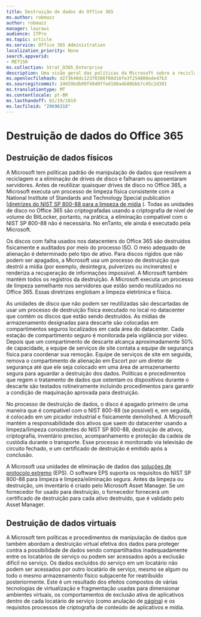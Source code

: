 ```yaml
---
title: Destruição de dados do Office 365
ms.author: robmazz
author: robmazz
manager: laurawi
audience: ITPro
ms.topic: article
ms.service: Office 365 Administration
localization_priority: None
search.appverid:
- MET150
ms.collection: Strat_O365_Enterprise
description: Uma visão geral das políticas da Microsoft sobre a reciclagem, a alienação ou a destruição de drives e servidores de disco de datacenter do Office 365.
ms.openlocfilehash: d273640dc12370386f08d16fe3f254800ede47b3
ms.sourcegitcommit: 24659bdb09f49d0ffed180a4b80bbb7c45c2d301
ms.translationtype: MT
ms.contentlocale: pt-BR
ms.lasthandoff: 02/19/2019
ms.locfileid: "29696318"
---
```

# <a name="office-365-data-destruction"></a>Destruição de dados do Office 365

## <a name="physical-data-destruction"></a>Destruição de dados físicos

A Microsoft tem políticas padrão de manipulação de dados que resolvem a reciclagem e a eliminação de drives de disco e falharam ou aposentaram servidores. Antes de reutilizar quaisquer drives de disco no Office 365, a Microsoft executa um processo de limpeza física consistente com a National Institute of Standards and Technology Special publication [[diretrizes do NIST SP 800-88 para a limpeza de mídia](http://nvlpubs.nist.gov/nistpubs/SpecialPublications/NIST.SP.800-88r1.pdf) ). Todas as unidades de disco no Office 365 são criptografadas usando a criptografia de nível de volume do BitLocker, portanto, na prática, a eliminação compatível com o NIST SP 800-88 não é necessária. No enTanto, ele ainda é executado pela Microsoft.

Os discos com falha usados nos datacenters do Office 365 são destruídos fisicamente e auditados por meio do processo ISO. O meio adequado de alienação é determinado pelo tipo de ativo. Para discos rígidos que não podem ser apagados, a Microsoft usa um processo de destruição que destrói a mídia (por exemplo, desintegra, pulverizes ou incinerates) e renderiza a recuperação de informações impossível. A Microsoft também mantém todos os registros da destruição. A Microsoft executa um processo de limpeza semelhante nos servidores que estão sendo reutilizados no Office 365. Essas diretrizes englobam a limpeza eletrônica e física.

As unidades de disco que não podem ser reutilizadas são descartadas de usar um processo de destruição física executado no local no datacenter que contém os discos que estão sendo destruídos. As mídias de armazenamento designadas para descarte são colocadas em compartimentos seguros localizados em cada área do datacenter. Cada estação de compartimento seguro é monitorada pela vigilância por vídeo. Depois que um compartimento de descarte alcança aproximadamente 50% de capacidade, a equipe de serviços de site contata a equipe de segurança física para coordenar sua remoção. Equipe de serviços de site em seguida, remova o compartimento de alienação em Escort por um diretor de segurança até que ele seja colocado em uma área de armazenamento segura para aguardar a destruição dos dados. Políticas e procedimentos que regem o tratamento de dados que ostentam os dispositivos durante o descarte são testados rotineiramente incluindo procedimentos para garantir a condição de maquinação aprovada para destruição.

No processo de destruição de dados, o disco é apagado primeiro de uma maneira que é compatível com o NIST 800-88 (se possível) e, em seguida, é colocado em um picador industrial e fisicamente demolished. A Microsoft mantém a responsabilidade dos ativos que saem do datacenter usando a limpeza/limpeza consistentes do NIST SP 800-88, destruição de ativos, criptografia, inventário preciso, acompanhamento e proteção da cadeia de custódia durante o transporte. Esse processo é monitorado via televisão de circuito fechado, e um certificado de destruição é emitido após a conclusão.

A Microsoft usa unidades de eliminação de dados das [soluções de protocolo extremo](http://www.enterprisedataerasure.com/) (EPS). O software EPS suporta os requisitos do NIST SP 800-88 para limpeza e limpeza/eliminação segura. Antes da limpeza ou destruição, um inventário é criado pelo Microsoft Asset Manager. Se um fornecedor for usado para destruição, o fornecedor fornecerá um certificado de destruição para cada ativo destruído, que é validado pelo Asset Manager.

## <a name="virtual-data-destruction"></a>Destruição de dados virtuais

A Microsoft tem políticas e procedimentos de manipulação de dados que também abordam a destruição virtual efetiva dos dados para proteger contra a possibilidade de dados sendo compartilhados inadequadamente entre os locatários de serviço ou podem ser acessados após a exclusão difícil no serviço. Os dados excluídos do serviço em um locatário não podem ser acessados por outro locatário de serviço, mesmo se algum ou todo o mesmo armazenamento físico subjacente for reatribuído posteriormente. Este é um resultado dos efeitos compostos de várias tecnologias de virtualização e fragmentação usadas para dimensionar ambientes virtuais, os comportamentos de exclusão ativa de aplicativos dentro de cada locatário de serviço (como anulação de [página](https://docs.microsoft.com/office365/securitycompliance/office-365-exchange-online-data-deletion#page-zeroing)) e os requisitos processos de criptografia de conteúdo de aplicativos e mídia.